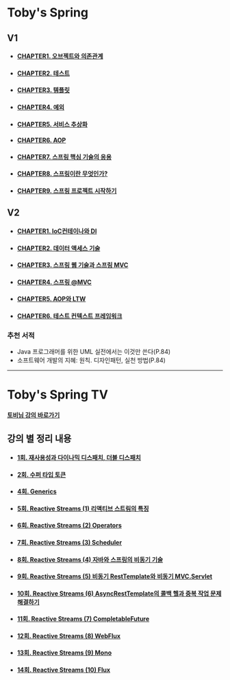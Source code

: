 
# Toby's Spring

## V1
- #### [CHAPTER1. 오브젝트와 의존관계](./Spring-Toby-EX1/src/main/java/ch1/README.md)
- #### [CHAPTER2. 테스트](./Spring-Toby-EX1/src/main/java/ch2/README.md)
- #### [CHAPTER3. 템플릿](./Spring-Toby-EX1/src/main/java/ch3/README.md)
- #### [CHAPTER4. 예외](./Spring-Toby-EX1/src/main/java/ch4/README.md)
- #### [CHAPTER5. 서비스 추상화](./Spring-Toby-EX1/src/main/java/ch5/README.md)
- #### [CHAPTER6. AOP](./Spring-Toby-EX1/src/main/java/ch6/README.md)
- #### [CHAPTER7. 스프링 핵심 기술의 응용](./Spring-Toby-EX1/src/main/java/ch7/README.md)
- #### [CHAPTER8. 스프링이란 무엇인가?](./Spring-Toby-EX1/src/main/java/ch8/README.md)
- #### [CHAPTER9. 스프링 프로젝트 시작하기](./Spring-Toby-EX1/src/main/java/ch9/README.md)

## V2
- #### [CHAPTER1. IoC컨테이나와 DI](./Spring-Toby-EX2/src/main/java/ch1/README.md)
- #### [CHAPTER2. 데이터 액세스 기술](./Spring-Toby-EX2/src/main/java/ch2/README.md)
- #### [CHAPTER3. 스프링 웹 기술과 스프링 MVC](./Spring-Toby-EX2/src/main/java/ch3/README.md)
- #### [CHAPTER4. 스프링 @MVC](./Spring-Toby-EX2/src/main/java/ch4/README.md)
- #### [CHAPTER5. AOP와 LTW](./Spring-Toby-EX2/src/main/java/ch5/README.md)
- #### [CHAPTER6. 테스트 컨텍스트 프레임워크](./Spring-Toby-EX2/src/main/java/ch6/README.md)

### 추천 서적
- Java 프로그래머를 위한 UML 실전에서는 이것만 쓴다(P.84)
- 소프트웨어 개발의 지혜: 원칙. 디자인패턴, 실천 방법(P.84)

---

# Toby's Spring TV
#### [토비님 강의 바로가기](https://www.youtube.com/playlist?list=PLv-xDnFD-nnmof-yoZQN8Fs2kVljIuFyC)

## 강의 별 정리 내용
- #### [1회. 재사용성과 다이나믹 디스패치, 더블 디스패치](./Spring-of-TobyTV/src/main/java/sun/lee/t1_first/README.md)
- #### [2회. 수퍼 타입 토큰](./Spring-of-TobyTV/src/main/java/sun/lee/t2_second/README.md)
- #### [4회. Generics](./Spring-of-TobyTV/src/main/java/sun/lee/t3_fourth/README.md)
- #### [5회. Reactive Streams (1) 리액티브 스트림의 특징](./Spring-of-TobyTV/src/main/java/sun/lee/t4_fifth/README.md)
- #### [6회. Reactive Streams (2) Operators](./Spring-of-TobyTV/src/main/java/sun/lee/t5_sixth/README.md)
- #### [7회. Reactive Streams (3) Scheduler](./Spring-of-TobyTV/src/main/java/sun/lee/t6_seventh/README.md)
- #### [8회. Reactive Streams (4) 자바와 스프링의 비동기 기술](./Spring-of-TobyTV/src/main/java/sun/lee/t7_eighth/README.md)
- #### [9회. Reactive Streams (5) 비동기 RestTemplate와 비동기 MVC.Servlet](./Spring-of-TobyTV/src/main/java/sun/lee/t8_nineth/README.md)
- #### [10회. Reactive Streams (6) AsyncRestTemplate의 콜백 헬과 중복 작업 문제 해결하기](./Spring-of-TobyTV/src/main/java/sun/lee/t9_tenth/README.md)
- #### [11회. Reactive Streams (7) CompletableFuture](./Spring-of-TobyTV/src/main/java/sun/lee/t10_eleventh/README.md)
- #### [12회. Reactive Streams (8) WebFlux](./Spring-of-TobyTV/src/main/java/sun/lee/t11_twelfth/README.md)
- #### [13회. Reactive Streams (9) Mono](./Spring-of-TobyTV/src/main/java/sun/lee/t12_thirteenth/README.md)
- #### [14회. Reactive Streams (10) Flux](./Spring-of-TobyTV/src/main/java/sun/lee/t13_fourteenth/README.md)
